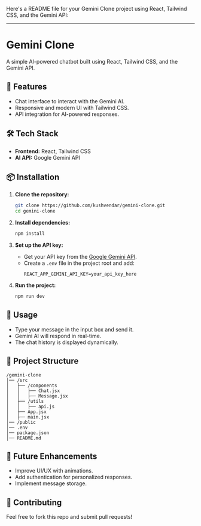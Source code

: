 Here's a README file for your Gemini Clone project using React, Tailwind CSS, and the Gemini API:

---

# Gemini Clone

A simple AI-powered chatbot built using React, Tailwind CSS, and the Gemini API.

## 🚀 Features

- Chat interface to interact with the Gemini AI.
- Responsive and modern UI with Tailwind CSS.
- API integration for AI-powered responses.

## 🛠 Tech Stack

- **Frontend:** React, Tailwind CSS
- **AI API:** Google Gemini API

## 📦 Installation

1. **Clone the repository:**
   ```sh
   git clone https://github.com/kushvendar/gemini-clone.git
   cd gemini-clone
   ```

2. **Install dependencies:**
   ```sh
   npm install
   ```

3. **Set up the API key:**
   - Get your API key from the [Google Gemini API](https://ai.google.dev).
   - Create a `.env` file in the project root and add:
     ```
     REACT_APP_GEMINI_API_KEY=your_api_key_here
     ```

4. **Run the project:**
   ```sh
   npm run dev
   ```

## 📜 Usage

- Type your message in the input box and send it.
- Gemini AI will respond in real-time.
- The chat history is displayed dynamically.

## 📌 Project Structure

```
/gemini-clone
│── /src
│   ├── /components
│   │   ├── Chat.jsx
│   │   ├── Message.jsx
│   ├── /utils
│   │   ├── api.js
│   ├── App.jsx
│   ├── main.jsx
│── /public
│── .env
│── package.json
│── README.md
```

## 🔧 Future Enhancements

- Improve UI/UX with animations.
- Add authentication for personalized responses.
- Implement message storage.

## 🤝 Contributing

Feel free to fork this repo and submit pull requests! 

